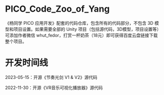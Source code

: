 # PICO_Code_Zoo_of_Yang
《杨同学 PICO 应用开发》配套的代码仓库，包含所有的代码部分，不包含 3D 模型和项目设置。如果需要全部的 Unity 项目（包括源代码，3D模型，项目设置等）可添加作者微信 whut_fedor，打赏一杯奶茶（18元）即可获得百度云盘链接下载整个项目。


# 开发时间线

2023-05-15：开源《节奏光剑 V1 & V2》源代码

2022-11-30：开源《VR音乐可视化播放器》源代码



